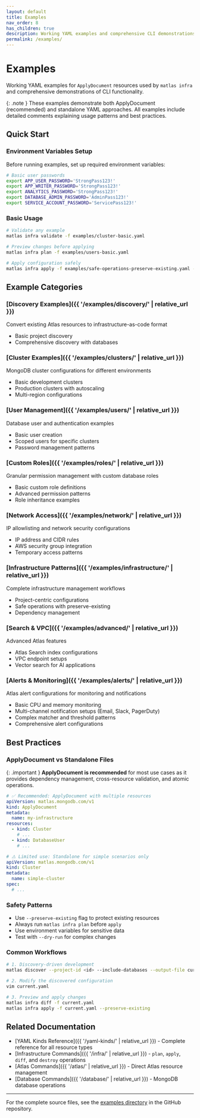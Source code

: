 ```yaml
---
layout: default
title: Examples
nav_order: 8
has_children: true
description: Working YAML examples and comprehensive CLI demonstrations
permalink: /examples/
---
```


# Examples

Working YAML examples for `ApplyDocument` resources used by `matlas infra` and comprehensive demonstrations of CLI functionality.

{: .note }
These examples demonstrate both ApplyDocument (recommended) and standalone YAML approaches. All examples include detailed comments explaining usage patterns and best practices.

## Quick Start

### Environment Variables Setup

Before running examples, set up required environment variables:

```bash
# Basic user passwords
export APP_USER_PASSWORD='StrongPass123!'
export APP_WRITER_PASSWORD='StrongPass123!'
export ANALYTICS_PASSWORD='StrongPass123!'
export DATABASE_ADMIN_PASSWORD='AdminPass123!'
export SERVICE_ACCOUNT_PASSWORD='ServicePass123!'
```

### Basic Usage

```bash
# Validate any example
matlas infra validate -f examples/cluster-basic.yaml

# Preview changes before applying
matlas infra plan -f examples/users-basic.yaml

# Apply configuration safely
matlas infra apply -f examples/safe-operations-preserve-existing.yaml --preserve-existing
```

## Example Categories

### [Discovery Examples]({{ '/examples/discovery/' | relative_url }})
Convert existing Atlas resources to infrastructure-as-code format
- Basic project discovery
- Comprehensive discovery with databases

### [Cluster Examples]({{ '/examples/clusters/' | relative_url }}) 
MongoDB cluster configurations for different environments
- Basic development clusters
- Production clusters with autoscaling
- Multi-region configurations

### [User Management]({{ '/examples/users/' | relative_url }})
Database user and authentication examples
- Basic user creation
- Scoped users for specific clusters
- Password management patterns

### [Custom Roles]({{ '/examples/roles/' | relative_url }})
Granular permission management with custom database roles
- Basic custom role definitions
- Advanced permission patterns
- Role inheritance examples

### [Network Access]({{ '/examples/network/' | relative_url }})
IP allowlisting and network security configurations
- IP address and CIDR rules
- AWS security group integration
- Temporary access patterns

### [Infrastructure Patterns]({{ '/examples/infrastructure/' | relative_url }})
Complete infrastructure management workflows
- Project-centric configurations
- Safe operations with preserve-existing
- Dependency management

### [Search & VPC]({{ '/examples/advanced/' | relative_url }})
Advanced Atlas features
- Atlas Search index configurations
- VPC endpoint setups
- Vector search for AI applications

### [Alerts & Monitoring]({{ '/examples/alerts/' | relative_url }})
Atlas alert configurations for monitoring and notifications
- Basic CPU and memory monitoring
- Multi-channel notification setups (Email, Slack, PagerDuty)
- Complex matcher and threshold patterns
- Comprehensive alert configurations

## Best Practices

### ApplyDocument vs Standalone Files

{: .important }
**ApplyDocument is recommended** for most use cases as it provides dependency management, cross-resource validation, and atomic operations.

```yaml
# ✅ Recommended: ApplyDocument with multiple resources
apiVersion: matlas.mongodb.com/v1
kind: ApplyDocument
metadata:
  name: my-infrastructure
resources:
  - kind: Cluster
    # ...
  - kind: DatabaseUser
    # ...
```

```yaml
# ⚠️ Limited use: Standalone for simple scenarios only
apiVersion: matlas.mongodb.com/v1
kind: Cluster
metadata:
  name: simple-cluster
spec:
  # ...
```

### Safety Patterns

- Use `--preserve-existing` flag to protect existing resources
- Always run `matlas infra plan` before `apply`
- Use environment variables for sensitive data
- Test with `--dry-run` for complex changes

### Common Workflows

```bash
# 1. Discovery-driven development
matlas discover --project-id <id> --include-databases --output-file current.yaml

# 2. Modify the discovered configuration
vim current.yaml

# 3. Preview and apply changes
matlas infra diff -f current.yaml
matlas infra apply -f current.yaml --preserve-existing
```

## Related Documentation

- [YAML Kinds Reference]({{ '/yaml-kinds/' | relative_url }}) - Complete reference for all resource types
- [Infrastructure Commands]({{ '/infra/' | relative_url }}) - `plan`, `apply`, `diff`, and `destroy` operations
- [Atlas Commands]({{ '/atlas/' | relative_url }}) - Direct Atlas resource management
- [Database Commands]({{ '/database/' | relative_url }}) - MongoDB database operations

---

For the complete source files, see the [examples directory](https://github.com/teabranch/matlas-cli/tree/main/examples) in the GitHub repository.